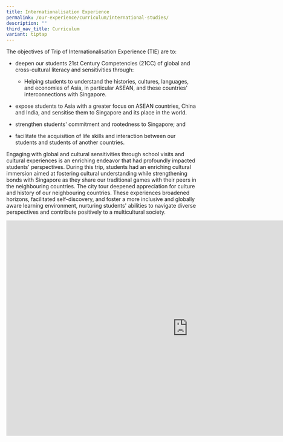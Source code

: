 ```yaml
---
title: Internationalisation Experience
permalink: /our-experience/curriculum/international-studies/
description: ""
third_nav_title: Curriculum
variant: tiptap
---
```

<p>The objectives of Trip of Internationalisation Experience (TIE) are to:</p>
<ul data-tight="true" class="tight">
<li>
<p>deepen our students 21st Century Competencies (21CC) of global and cross-cultural
literacy and sensitivities through:</p>
<ul data-tight="true" class="tight">
<li>
<p>Helping students to understand the histories, cultures, languages, and
economies of Asia, in particular ASEAN, and these countries' interconnections
with Singapore.</p>
</li>
</ul>
</li>
<li>
<p>expose students to Asia with a greater focus on ASEAN countries, China
and India, and sensitise them to Singapore and its place in the world.</p>
</li>
<li>
<p>strengthen students' commitment and rootedness to Singapore; and</p>
</li>
<li>
<p>facilitate the acquisition of life skills and interaction between our
students and students of another countries.</p>
</li>
</ul>
<p>Engaging with global and cultural sensitivities through school visits
and cultural experiences is an enriching endeavor that had profoundly impacted
students' perspectives. During this trip, students had an enriching cultural
immersion aimed at fostering cultural understanding while strengthening
bonds with Singapore as they share our traditional games with their peers
in the neighbouring countries. The city tour deepened appreciation for
culture and history of our neighbouring countries. These experiences broadened
horizons, facilitated self-discovery, and foster a more inclusive and globally
aware learning environment, nurturing students' abilities to navigate diverse
perspectives and contribute positively to a multicultural society.</p>
<div class="iframe-wrapper">
<iframe height="569" width="960" allowfullscreen="true" frameborder="0" src="https://docs.google.com/presentation/d/e/2PACX-1vRMbMAStIJfiHw4-CxW67Dm93ThpapuQMDMbijMO1XYg77QY0GtwS0stbWnT76Ah-nkQ3_-rbfjwKxY/embed?start=true&amp;loop=true&amp;delayms=5000"></iframe>
</div>
<p></p>